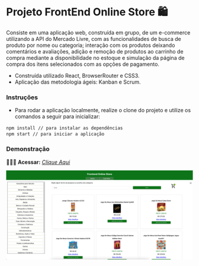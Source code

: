 # Projeto FrontEnd Online Store 🛍

Consiste em uma aplicação web, construída em grupo, de um e-commerce utilizando a API do Mercado Livre, com as funcionalidades de busca de produto por nome ou categoria; interação com os produtos deixando comentários e avaliações, adição e remoção de produtos ao carrinho de compra mediante a disponibilidade no estoque e simulação da página de compra dos itens selecionados com as opções de pagamento.

* Construída utilizado React, BrowserRouter e CSS3.
* Aplicação das metodologia ágeis: Kanban e Scrum.

### Instruções

- Para rodar a aplicação localmente, realize o clone do projeto e utilize os comandos a seguir para inicializar:

```
npm install // para instalar as dependências
npm start // para iniciar a aplicação
```

### Demonstração

👨🏻‍💻 **Acessar:** _[Clique Aqui](https://frontend-online-store-kappa.vercel.app)_

<p align="center">
  <img src="https://github.com/guilherme-ac-fernandes/frontend-online-store/blob/main/frontend-online-store.png" alt="FrontEnd Online Store - Demostração"/>
</p>

